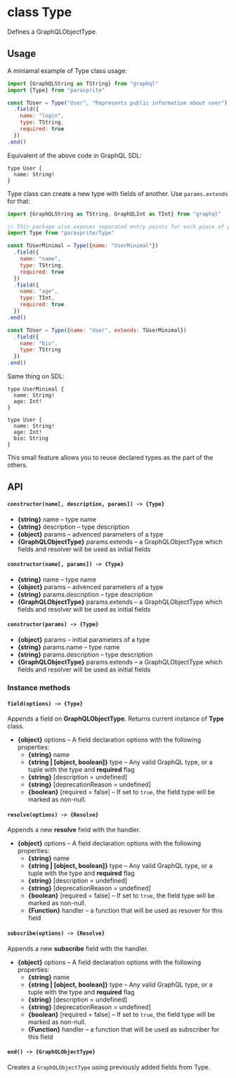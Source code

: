 # class Type

Defines a GraphQLObjectType.

## Usage

A miniamal example of Type class usage:

```js
import {GraphQLString as TString} from "graphql"
import {Type} from "parasprite"

const TUser = Type("User", "Represents public information about user")
  .field({
    name: "login",
    type: TString,
    required: true
  })
.end()
```

Equivalent of the above code in GraphQL SDL:

```gql
type User {
  name: String!
}
```

Type class can create a new type with fields of another. Use `params.extends` for that:

```js
import {GraphQLString as TString, GraphQLInt as TInt} from "graphql"

// This package also exposes separated entry points for each piece of public API
import Type from "parasprite/Type"

const TUserMinimal = Type({name: "UserMinimal"})
  .field({
    name: "name",
    type: TString,
    required: true
  })
  .field({
    name: "age",
    type: TInt,
    required: true
  })
.end()

const TUser = Type({name: "User", extends: TUserMinimal})
  .field({
    name: "bio",
    type: TString
  })
.end()
```

Same thing on SDL:

```gql
type UserMinimal {
  name: String!
  age: Int!
}

type User {
  name: String!
  age: Int!
  bio: String
}
```

This small feature allows you to reuse declared types as the part of the others.

## API

#### `constructor(name[, description, params]) -> {Type}`

- **{string}** name – type name
- **{string}** description – type description
- **{object}** params – advenced parameters of a type
- **{GraphQLObjectType}** params.extends – a GraphQLObjectType which fields and resolver will be used as initial fields

#### `constructor(name[, params]) -> {Type}`

- **{string}** name – type name
- **{object}** params – advenced parameters of a type
- **{string}** params.description – type description
- **{GraphQLObjectType}** params.extends – a GraphQLObjectType which fields and resolver will be used as initial fields

#### `constructor(params) -> {Type}`

- **{object}** params – initial parameters of a type
- **{string}** params.name – type name
- **{string}** params.description – type description
- **{GraphQLObjectType}** params.extends – a GraphQLObjectType which fields and resolver will be used as initial fields

### Instance methods

#### `field(options) -> {Type}`

Appends a field on **GraphQLObjectType**. Returns current instance of **Type** class.

- **{object}** options – A field declaration options with the following properties:
  + **{string}** name
  + **{string | [object, boolean]}** type – Any valid GraphQL type, or a tuple with the type and **required** flag
  + **{string}** [description = undefined]
  + **{string}** [deprecationReason = undefined]
  + **{boolean}** [required = false] – If set to `true`, the field type will be marked as non-null.

#### `resolve(options) -> {Resolve}`

Appends a new **resolve** field with the handler.

- **{object}** options – A field declaration options with the following properties:
  + **{string}** name
  + **{string | [object, boolean]}** type – Any valid GraphQL type, or a tuple with the type and **required** flag
  + **{string}** [description = undefined]
  + **{string}** [deprecationReason = undefined]
  + **{boolean}** [required = false] – If set to `true`, the field type will be marked as non-null.
  + **{Function}** handler – a function that will be used as resover for this field

#### `subscribe(options) -> {Resolve}`

Appends a new **subscribe** field with the handler.

- **{object}** options – A field declaration options with the following properties:
  + **{string}** name
  + **{string | [object, boolean]}** type – Any valid GraphQL type, or a tuple with the type and **required** flag
  + **{string}** [description = undefined]
  + **{string}** [deprecationReason = undefined]
  + **{boolean}** [required = false] – If set to `true`, the field type will be marked as non-null.
  + **{Function}** handler – a function that will be used as subscriber for this field

#### `end() -> {GraphQLObjectType}`

Creates a `GraphQLObjectType` using previously added fields from Type.
